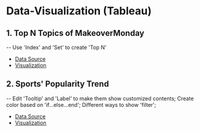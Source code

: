 # Data-Visualization (Tableau)

## 1. Top N Topics of MakeoverMonday
-- Use 'Index' and 'Set' to create 'Top N' 
* [Data Source](https://data.world/makeovermonday/2019w53)
* [Visualization](https://public.tableau.com/profile/zhenyu5045#!/vizhome/TopN_15781727507850/TopNMethods)

## 2. Sports' Popularity Trend
-- Edit 'Tooltip' and 'Label' to make them show customized contents; Create color based on 'if...else...end'; Different ways to show 'filter';
* [Data Source](https://data.world/makeovermonday/2020w1-what-is-americas-most-popular-sport)
* [Visualization](https://public.tableau.com/profile/zhenyu5045#!/vizhome/SportsPopularityTrend2004-2017/Summary?publish=yes)

